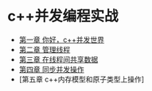 # c++并发编程实战

- [第一章 你好，c++并发世界](chapter1.md)
- [第二章 管理线程](chapter2.md)
- [第三章 在线程间共享数据](chapter3.md)
- [第四章 同步并发操作](chapter4.md)
- [第五章 c++内存模型和原子类型上操作]


